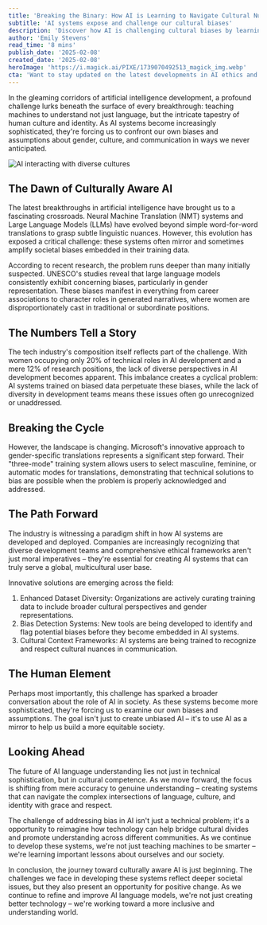 ```yaml
---
title: 'Breaking the Binary: How AI is Learning to Navigate Cultural Nuance and Gender Bias'
subtitle: 'AI systems expose and challenge our cultural biases'
description: 'Discover how AI is challenging cultural biases by learning to navigate nuanced identities and societal norms. Explore the latest in AI systems and the innovative solutions designed to handle cultural and gender representation effectively.'
author: 'Emily Stevens'
read_time: '8 mins'
publish_date: '2025-02-08'
created_date: '2025-02-08'
heroImage: 'https://i.magick.ai/PIXE/1739070492513_magick_img.webp'
cta: 'Want to stay updated on the latest developments in AI ethics and cultural awareness? Follow us on LinkedIn for in-depth analysis and expert insights into the future of responsible AI development.'
---
```


In the gleaming corridors of artificial intelligence development, a profound challenge lurks beneath the surface of every breakthrough: teaching machines to understand not just language, but the intricate tapestry of human culture and identity. As AI systems become increasingly sophisticated, they're forcing us to confront our own biases and assumptions about gender, culture, and communication in ways we never anticipated.

![AI interacting with diverse cultures](https://i.magick.ai/PIXE/1739070492516_magick_img.webp)

## The Dawn of Culturally Aware AI

The latest breakthroughs in artificial intelligence have brought us to a fascinating crossroads. Neural Machine Translation (NMT) systems and Large Language Models (LLMs) have evolved beyond simple word-for-word translations to grasp subtle linguistic nuances. However, this evolution has exposed a critical challenge: these systems often mirror and sometimes amplify societal biases embedded in their training data.

According to recent research, the problem runs deeper than many initially suspected. UNESCO's studies reveal that large language models consistently exhibit concerning biases, particularly in gender representation. These biases manifest in everything from career associations to character roles in generated narratives, where women are disproportionately cast in traditional or subordinate positions.

## The Numbers Tell a Story

The tech industry's composition itself reflects part of the challenge. With women occupying only 20% of technical roles in AI development and a mere 12% of research positions, the lack of diverse perspectives in AI development becomes apparent. This imbalance creates a cyclical problem: AI systems trained on biased data perpetuate these biases, while the lack of diversity in development teams means these issues often go unrecognized or unaddressed.

## Breaking the Cycle

However, the landscape is changing. Microsoft's innovative approach to gender-specific translations represents a significant step forward. Their "three-mode" training system allows users to select masculine, feminine, or automatic modes for translations, demonstrating that technical solutions to bias are possible when the problem is properly acknowledged and addressed.

## The Path Forward

The industry is witnessing a paradigm shift in how AI systems are developed and deployed. Companies are increasingly recognizing that diverse development teams and comprehensive ethical frameworks aren't just moral imperatives – they're essential for creating AI systems that can truly serve a global, multicultural user base.

Innovative solutions are emerging across the field:

1. Enhanced Dataset Diversity: Organizations are actively curating training data to include broader cultural perspectives and gender representations.
2. Bias Detection Systems: New tools are being developed to identify and flag potential biases before they become embedded in AI systems.
3. Cultural Context Frameworks: AI systems are being trained to recognize and respect cultural nuances in communication.

## The Human Element

Perhaps most importantly, this challenge has sparked a broader conversation about the role of AI in society. As these systems become more sophisticated, they're forcing us to examine our own biases and assumptions. The goal isn't just to create unbiased AI – it's to use AI as a mirror to help us build a more equitable society.

## Looking Ahead

The future of AI language understanding lies not just in technical sophistication, but in cultural competence. As we move forward, the focus is shifting from mere accuracy to genuine understanding – creating systems that can navigate the complex intersections of language, culture, and identity with grace and respect.

The challenge of addressing bias in AI isn't just a technical problem; it's a opportunity to reimagine how technology can help bridge cultural divides and promote understanding across different communities. As we continue to develop these systems, we're not just teaching machines to be smarter – we're learning important lessons about ourselves and our society.

In conclusion, the journey toward culturally aware AI is just beginning. The challenges we face in developing these systems reflect deeper societal issues, but they also present an opportunity for positive change. As we continue to refine and improve AI language models, we're not just creating better technology – we're working toward a more inclusive and understanding world.